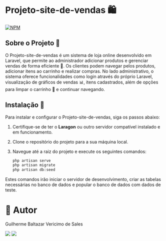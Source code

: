 # Projeto-site-de-vendas 🛍️
[![NPM](https://img.shields.io/npm/l/react)](https://github.com/GuilhermeSalles/Projeto-site-de-vendas/blob/main/LICENSE) 

## Sobre o Projeto 📖

O Projeto-site-de-vendas é um sistema de loja online desenvolvido em Laravel, que permite ao administrador adicionar produtos e gerenciar vendas de forma eficiente 🚀. Os clientes podem navegar pelos produtos, adicionar itens ao carrinho e realizar compras. No lado administrativo, o sistema oferece funcionalidades como login através do próprio Laravel, visualização de gráficos de vendas 📊, itens cadastrados, além de opções para limpar o carrinho 🛒 e continuar navegando.

## Instalação 💾

Para instalar e configurar o Projeto-site-de-vendas, siga os passos abaixo:

1. Certifique-se de ter o **Laragon** ou outro servidor compatível instalado e em funcionamento.
2. Clone o repositório do projeto para a sua máquina local.
3. Navegue até a raiz do projeto e execute os seguintes comandos:

    ```bash
    php artisan serve
    php artisan migrate
    php artisan db:seed
    ```

Estes comandos irão iniciar o servidor de desenvolvimento, criar as tabelas necessárias no banco de dados e popular o banco de dados com dados de teste.

# 👤 Autor
Guilherme Baltazar Vericimo de Sales

<a href="https://www.linkedin.com/in/guilhermebaltazar-v/" target="_blank"><img src="https://img.shields.io/badge/-LinkedIn-%230077B5?style=for-the-badge&logo=linkedin&logoColor=white" target="_blank"></a> 
<a href="https://instagram.com/yguilhermeb" target="_blank"><img src="https://img.shields.io/badge/-Instagram-%23E4405F?style=for-the-badge&logo=instagram&logoColor=white" target="_blank"></a>
